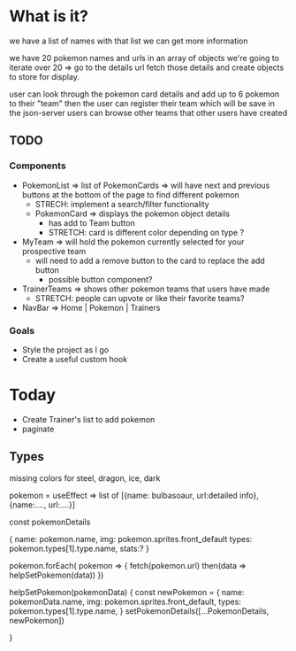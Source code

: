 # What is it?

we have a list of names
with that list we can get more information

we have 20 pokemon names and urls in an array of objects
we're going to iterate over 20 => go to the details url
fetch those details and create objects to store for display.

user can look through the pokemon card details and add up to 6 pokemon to their "team"
then the user can register their team which will be save in the json-server
users can browse other teams that other users have created


## TODO

### Components
  - PokemonList => list of PokemonCards => will have next and previous buttons at the bottom of the page to find different pokemon
    - STRECH: implement a search/filter functionality
    - PokemonCard => displays the pokemon object details
      - has add to Team button
      - STRETCH: card is different color depending on type ?
  - MyTeam => will hold the pokemon currently selected for your prospective team
    - will need to add a remove button to the card to replace the add button
      - possible button component?
  - TrainerTeams => shows other pokemon teams that users have made
    - STRETCH: people can upvote or like their favorite teams?
  - NavBar => Home | Pokemon | Trainers 

### Goals
  - Style the project as I go
  - Create a useful custom hook
  
  # Today

  - Create Trainer's list to add pokemon
  - paginate
  



## Types
missing colors for steel, dragon, ice, dark











pokemon = useEffect => list of [{name: bulbasoaur, url:detailed info}, {name:...., url:....}]

const pokemonDetails

{ name: pokemon.name,
  img: pokemon.sprites.front_default
  types: pokemon.types[1].type.name,
  stats:?
  }

pokemon.forEach( pokemon => {
  fetch(pokemon.url)
  then(data => helpSetPokemon(data))
})

helpSetPokemon(pokemonData) {
  const newPokemon = {
    name: pokemonData.name,
    img: pokemon.sprites.front_default,
    types: pokemon.types[1].type.name,
  }
  setPokemonDetails([...PokemonDetails, newPokemon])

}